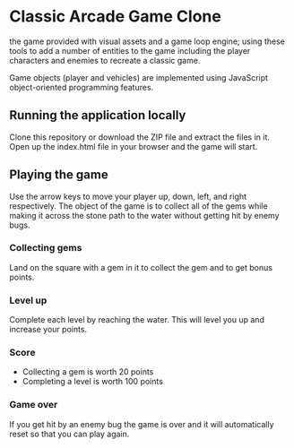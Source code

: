 # Classic Arcade Game Clone

the game provided with visual assets and a game loop engine; using these tools to add a number of entities to the game including the player characters and enemies to recreate a classic game.

Game objects (player and vehicles) are implemented using JavaScript object-oriented programming features.

## Running the application locally

Clone this repository or download the ZIP file and extract the files in
it. Open up the index.html file in your browser and the game will start.

## Playing the game

Use the arrow keys to move your player up, down, left, and right
respectively. The object of the game is to collect all of the gems while
making it across the stone path to the water without getting hit by
enemy bugs.

### Collecting gems

Land on the square with a gem in it to collect the gem and to get bonus
points.

### Level up

Complete each level by reaching the water. This will level you up and
increase your points.

### Score

* Collecting a gem is worth 20 points
* Completing a level is worth 100 points

### Game over

If you get hit by an enemy bug the game is over and it will
automatically reset so that you can play again.
